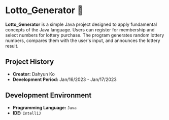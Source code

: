 # Lotto_Generator 💸

**Lotto_Generator** is a simple Java project designed to apply fundamental concepts of the Java language. Users can register for membership and select numbers for lottery purchase. The program generates random lottery numbers, compares them with the user's input, and announces the lottery result.

## Project History

- **Creator:** Dahyun Ko
- **Development Period:** Jan/16/2023 - Jan/17/2023

## Development Environment

- **Programming Language:** `Java`
- **IDE:** `IntelliJ`

[//]: # (## Main Features)

